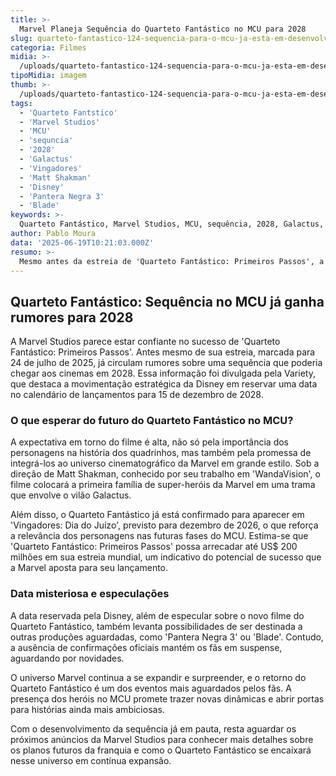 ```yaml
---
title: >-
  Marvel Planeja Sequência do Quarteto Fantástico no MCU para 2028
slug: quarteto-fantastico-124-sequencia-para-o-mcu-ja-esta-em-desenvolvimento-diz-site
categoria: Filmes
midia: >-
  /uploads/quarteto-fantastico-124-sequencia-para-o-mcu-ja-esta-em-desenvolvimento-diz-site-thumb.jpg
tipoMidia: imagem
thumb: >-
  /uploads/quarteto-fantastico-124-sequencia-para-o-mcu-ja-esta-em-desenvolvimento-diz-site-thumb.jpg
tags:
  - 'Quarteto Fantstico'
  - 'Marvel Studios'
  - 'MCU'
  - 'sequncia'
  - '2028'
  - 'Galactus'
  - 'Vingadores'
  - 'Matt Shakman'
  - 'Disney'
  - 'Pantera Negra 3'
  - 'Blade'
keywords: >-
  Quarteto Fantástico, Marvel Studios, MCU, sequência, 2028, Galactus, Vingadores, Matt Shakman, Disney, Pantera Negra 3, Blade
author: Pablo Moura
data: '2025-06-19T10:21:03.000Z'
resumo: >-
  Mesmo antes da estreia de 'Quarteto Fantástico: Primeiros Passos', a Marvel já considera uma sequência para 2028. Rumores apontam que uma data reservada pela Disney pode ser para o novo filme da equipe.
---
```


## Quarteto Fantástico: Sequência no MCU já ganha rumores para 2028

A Marvel Studios parece estar confiante no sucesso de 'Quarteto Fantástico: Primeiros Passos'. Antes mesmo de sua estreia, marcada para 24 de julho de 2025, já circulam rumores sobre uma sequência que poderia chegar aos cinemas em 2028. Essa informação foi divulgada pela Variety, que destaca a movimentação estratégica da Disney em reservar uma data no calendário de lançamentos para 15 de dezembro de 2028.

### O que esperar do futuro do Quarteto Fantástico no MCU?

A expectativa em torno do filme é alta, não só pela importância dos personagens na história dos quadrinhos, mas também pela promessa de integrá-los ao universo cinematográfico da Marvel em grande estilo. Sob a direção de Matt Shakman, conhecido por seu trabalho em 'WandaVision', o filme colocará a primeira família de super-heróis da Marvel em uma trama que envolve o vilão Galactus.

Além disso, o Quarteto Fantástico já está confirmado para aparecer em 'Vingadores: Dia do Juízo', previsto para dezembro de 2026, o que reforça a relevância dos personagens nas futuras fases do MCU. Estima-se que 'Quarteto Fantástico: Primeiros Passos' possa arrecadar até US$ 200 milhões em sua estreia mundial, um indicativo do potencial de sucesso que a Marvel aposta para seu lançamento.

### Data misteriosa e especulações

A data reservada pela Disney, além de especular sobre o novo filme do Quarteto Fantástico, também levanta possibilidades de ser destinada a outras produções aguardadas, como 'Pantera Negra 3' ou 'Blade'. Contudo, a ausência de confirmações oficiais mantém os fãs em suspense, aguardando por novidades.

O universo Marvel continua a se expandir e surpreender, e o retorno do Quarteto Fantástico é um dos eventos mais aguardados pelos fãs. A presença dos heróis no MCU promete trazer novas dinâmicas e abrir portas para histórias ainda mais ambiciosas.

Com o desenvolvimento da sequência já em pauta, resta aguardar os próximos anúncios da Marvel Studios para conhecer mais detalhes sobre os planos futuros da franquia e como o Quarteto Fantástico se encaixará nesse universo em contínua expansão.